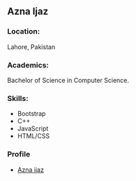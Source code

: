 ## Azna Ijaz

### Location:
Lahore, Pakistan

### Academics:
Bachelor of Science in Computer Science.

### Skills:
- Bootstrap
- C++
- JavaScript
- HTML/CSS


### Profile
- [Azna ijaz](https://github.com/Aznaijaz)
